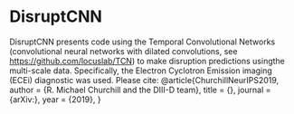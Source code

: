 # DisruptCNN
DisruptCNN presents code using the Temporal Convolutional Networks (convolutional neural networks with dilated convolutions, see https://github.com/locuslab/TCN) to make disruption predictions usingthe multi-scale data. Specifically, the Electron Cyclotron Emission imaging (ECEi) diagnostic was used. Please cite:
	@article{ChurchillNeurIPS2019,
		author    = {R. Michael Churchill and the DIII-D team},
		title     = {},
		journal   = {arXiv:},
		year      = {2019},
	}
    
